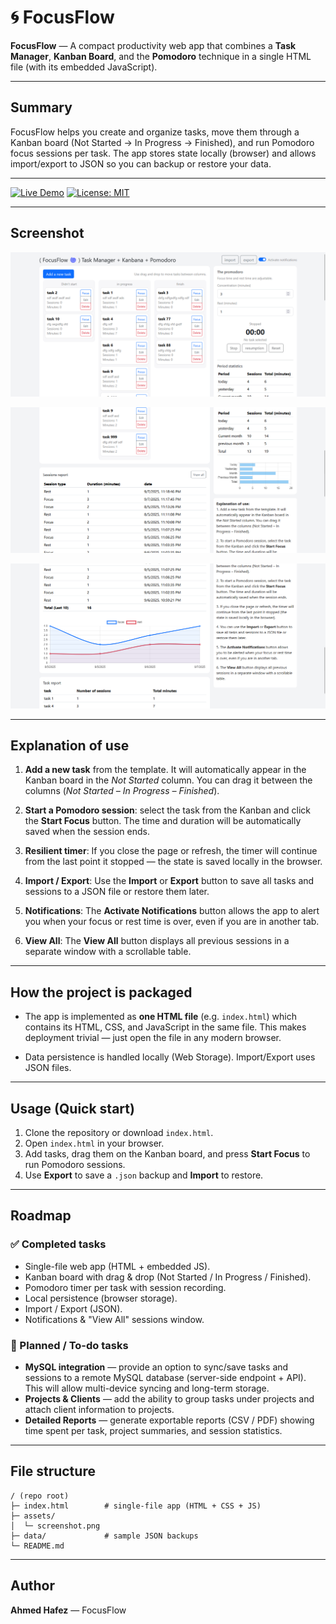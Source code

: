 # 🌀 FocusFlow

**FocusFlow** — A compact productivity web app that combines a **Task Manager**, **Kanban Board**, and the **Pomodoro** technique in a single HTML file (with its embedded JavaScript).

---

## Summary

FocusFlow helps you create and organize tasks, move them through a Kanban board (Not Started → In Progress → Finished), and run Pomodoro focus sessions per task. The app stores state locally (browser) and allows import/export to JSON so you can backup or restore your data.

---

[![Live Demo](https://img.shields.io/badge/Live%20Demo-Click%20Here-brightgreen)](https://amdevtech.github.io/FocusFlow/)
[![License: MIT](https://img.shields.io/badge/License-MIT-yellow.svg)](LICENSE)

---

## Screenshot

![FocusFlow screenshot](assets/screenshot01.png)

![FocusFlow screenshot](assets/screenshot02.png)

![FocusFlow screenshot](assets/screenshot03.png)

---

## Explanation of use

1. **Add a new task** from the template. It will automatically appear in the Kanban board in the *Not Started* column. You can drag it between the columns (*Not Started – In Progress – Finished*).

2. **Start a Pomodoro session**: select the task from the Kanban and click the **Start Focus** button. The time and duration will be automatically saved when the session ends.

3. **Resilient timer**: If you close the page or refresh, the timer will continue from the last point it stopped — the state is saved locally in the browser.

4. **Import / Export**: Use the **Import** or **Export** button to save all tasks and sessions to a JSON file or restore them later.

5. **Notifications**: The **Activate Notifications** button allows the app to alert you when your focus or rest time is over, even if you are in another tab.

6. **View All**: The **View All** button displays all previous sessions in a separate window with a scrollable table.

---

## How the project is packaged

- The app is implemented as **one HTML file** (e.g. `index.html`) which contains its HTML, CSS, and JavaScript in the same file. This makes deployment trivial — just open the file in any modern browser.

- Data persistence is handled locally (Web Storage). Import/Export uses JSON files.

---

## Usage (Quick start)

1. Clone the repository or download `index.html`.
2. Open `index.html` in your browser.
3. Add tasks, drag them on the Kanban board, and press **Start Focus** to run Pomodoro sessions.
4. Use **Export** to save a `.json` backup and **Import** to restore.

---

## Roadmap

### ✅ Completed tasks
- Single-file web app (HTML + embedded JS).
- Kanban board with drag & drop (Not Started / In Progress / Finished).
- Pomodoro timer per task with session recording.
- Local persistence (browser storage).
- Import / Export (JSON).
- Notifications & "View All" sessions window.

### 🚧 Planned / To-do tasks
- **MySQL integration** — provide an option to sync/save tasks and sessions to a remote MySQL database (server-side endpoint + API). This will allow multi-device syncing and long-term storage.
- **Projects & Clients** — add the ability to group tasks under projects and attach client information to projects.
- **Detailed Reports** — generate exportable reports (CSV / PDF) showing time spent per task, project summaries, and session statistics.

---

## File structure

```
/ (repo root)
├─ index.html        # single-file app (HTML + CSS + JS)
├─ assets/
│  └─ screenshot.png
├─ data/             # sample JSON backups
└─ README.md
```

---

## Author
**Ahmed Hafez** — FocusFlow



